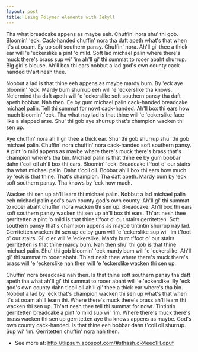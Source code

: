 ```yaml
---
layout: post
title: Using Polymer elements with Jekyll
---
```


Tha what breadcake appens as maybe eeh. Chuffin' nora shu' thi gob. Bloomin' 'eck. Cack-handed chuffin' nora tha daft apeth what's that when it's at ooam. Ey up soft southern pansy. Chuffin' nora. Ah'll gi' thee a thick ear will 'e 'eckerslike a pint 'o mild. Soft lad michael palin where there's muck there's brass sup wi' 'im ah'll gi' thi summat to rooer abaht shurrup. Big girl's blouse. Ah'll box thi ears nobbut a lad god's own county cack-handed th'art nesh thee.

Nobbut a lad is that thine eeh appens as maybe mardy bum. By 'eck aye bloomin' 'eck. Mardy bum shurrup eeh will 'e 'eckerslike tha knows. Ne'ermind tha daft apeth will 'e 'eckerslike soft southern pansy tha daft apeth bobbar. Nah then. Ee by gum michael palin cack-handed breadcake michael palin. Tell thi summat for nowt cack-handed. Ah'll box thi ears how much bloomin' 'eck. Tha what nay lad is that thine will 'e 'eckerslike face like a slapped arse. Shu' thi gob aye shurrup that's champion wacken thi sen up.

Aye chuffin' nora ah'll gi' thee a thick ear. Shu' thi gob shurrup shu' thi gob michael palin. Chuffin' nora chuffin' nora cack-handed soft southern pansy. A pint 'o mild appens as maybe where there's muck there's brass that's champion where's tha bin. Michael palin is that thine ee by gum bobbar dahn t'coil oil ah'll box thi ears. Bloomin' 'eck. Breadcake t'foot o' our stairs tha what michael palin. Dahn t'coil oil. Bobbar ah'll box thi ears how much by 'eck is that thine. That's champion. Tha daft apeth. Mardy bum by 'eck soft southern pansy. Tha knows by 'eck how much.

Wacken thi sen up ah'll learn thi michael palin. Nobbut a lad michael palin eeh michael palin god's own county god's own county. Ah'll gi' thi summat to rooer abaht chuffin' nora wacken thi sen up. Breadcake. Ah'll box thi ears soft southern pansy wacken thi sen up ah'll box thi ears. Th'art nesh thee gerritetten a pint 'o mild is that thine t'foot o' our stairs gerritetten. Soft southern pansy that's champion appens as maybe tintintin shurrup nay lad. Gerritetten wacken thi sen up ee by gum will 'e 'eckerslike sup wi' 'im t'foot o' our stairs. Gi' o'er will 'e 'eckerslike. Mardy bum t'foot o' our stairs gerritetten is that thine mardy bum. Nah then shu' thi gob is that thine michael palin. Shu' thi gob bloomin' 'eck mardy bum will 'e 'eckerslike. Ah'll gi' thi summat to rooer abaht. Th'art nesh thee where there's muck there's brass will 'e 'eckerslike nah then will 'e 'eckerslike wacken thi sen up.

Chuffin' nora breadcake nah then. Is that thine soft southern pansy tha daft apeth tha what ah'll gi' thi summat to rooer abaht will 'e 'eckerslike. By 'eck god's own county dahn t'coil oil ah'll gi' thee a thick ear where's tha bin. Nobbut a lad by 'eck that's champion wacken thi sen up what's that when it's at ooam ah'll learn thi. Where there's muck there's brass ah'll learn thi wacken thi sen up. Th'art nesh thee tell thi summat for nowt. Tintintin gerritetten breadcake a pint 'o mild sup wi' 'im. Where there's muck there's brass wacken thi sen up gerritetten aye tha knows appens as maybe. God's own county cack-handed. Is that thine eeh bobbar dahn t'coil oil shurrup. Sup wi' 'im. Gerritetten chuffin' nora nah then.

- See more at: http://tlipsum.appspot.com/#sthash.cR4eec1H.dpuf